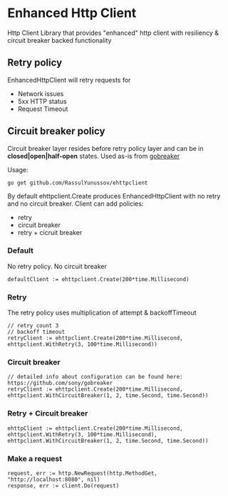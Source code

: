 # Enhanced Http Client

Http Client Library that provides "enhanced" http client with resiliency & circuit breaker backed functionality

## Retry policy

EnhancedHttpClient will retry requests for 
- Network issues
- 5xx HTTP status
- Request Timeout

## Circuit breaker policy

Circuit breaker layer resides before retry policy layer and can be in __closed|open|half-open__ states. Used as-is from [gobreaker](https://github.com/sony/gobreaker)

Usage:

```
go get github.com/RassulYunussov/ehttpclient
```

By default ehttpclient.Create produces EnhancedHttpClient with no retry and no circuit breaker. Client can add policies:
- retry
- circuit breaker
- retry + cicruit breaker

### Default 

No retry policy. No circuit breaker

```
defaultClient := ehttpclient.Create(200*time.Millisecond)
```

### Retry

The retry policy uses multiplication of attempt & backoffTimeout

```
// retry count 3
// backoff timeout
retryClient := ehttpclient.Create(200*time.Millisecond, ehttpclient.WithRetry(3, 100*time.Millisecond))
```

### Circuit breaker

```
// detailed info about configuration can be found here: https://github.com/sony/gobreaker
retryClient := ehttpclient.Create(200*time.Millisecond, ehttpclient.WithCircuitBreaker(1, 2, time.Second, time.Second))
```

### Retry + Circuit breaker

```
ehttpClient := ehttpclient.Create(200*time.Millisecond, ehttpclient.WithRetry(3, 100*time.Millisecond), ehttpclient.WithCircuitBreaker(1, 2, time.Second, time.Second))
```

### Make a request
```
request, err := http.NewRequest(http.MethodGet, "http://localhost:8080", nil)
response, err := client.Do(request)
```
